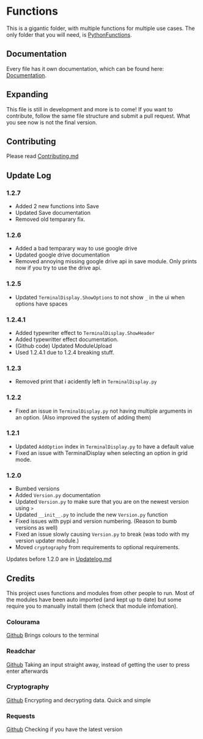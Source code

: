 # Functions

This is a gigantic folder, with multiple functions for multiple use cases. The only folder that you will need, is [PythonFunctions](./src/PythonFunctions/).

## Documentation

Every file has it own documentation, which can be found here: [Documentation](https://python-functions.readthedocs.io/en/latest/).

## Expanding

This file is still in development and more is to come! If you want to contribute, follow the same file structure and submit a pull request.
What you see now is not the final version.

## Contributing

Please read [Contributing.md](Contribution.md)

## Update Log

### 1.2.7

- Added 2 new functions into Save
- Updated Save documentation
- Removed old temparary fix.

### 1.2.6

- Added a bad temparary way to use google drive
- Updated google drive documentation
- Removed annoying missing google drive api in save module. Only prints now if you try to use the drive api.

### 1.2.5

- Updated `TerminalDisplay.ShowOptions` to not show `_` in the ui when options have spaces

### 1.2.4.1

- Added typewriter effect to `TerminalDisplay.ShowHeader`
- Added typewritter effect documentation.
- (Github code) Updated ModuleUpload
- Used 1.2.4.1 due to 1.2.4 breaking stuff.

### 1.2.3

- Removed print that i acidently left in `TerminalDisplay.py`

### 1.2.2

- Fixed an issue in `TerminalDisplay.py` not having multiple arguments in an option. (Also improved the system of adding them)

### 1.2.1

- Updated `AddOption` index in `TerminalDisplay.py` to have a default value
- Fixed an issue with TerminalDisplay when selecting an option in grid mode.

### 1.2.0

- Bumbed versions
- Added `Version.py` documentation
- Updated `Version.py` to make sure that you are on the newest version using `>`
- Updated `__init__.py` to include the new `Version.py` function
- Fixed issues with pypi and version numbering. (Reason to bumb versions as well)
- Fixed an issue slowly causing `Version.py` to break (was todo with my version updater module.)
- Moved `cryptography` from requirements to optional requirements.

Updates before 1.2.0 are in [Updatelog.md](Updatelog.md)

## Credits

This project uses functions and modules from other people to run. Most of the modules have been auto imported (and kept up to date) but some require you to manually install them (check that module infomation).

### Colourama

[Github](https://github.com/tartley/colorama)
Brings colours to the terminal

### Readchar

[Github](https://github.com/magmax/python-readchar)
Taking an input straight away, instead of getting the user to press enter afterwards

### Cryptography

[Github](https://github.com/pyca/cryptography)
Encrypting and decrypting data. Quick and simple

### Requests

[Github](https://github.com/psf/requests)
Checking if you have the latest version
